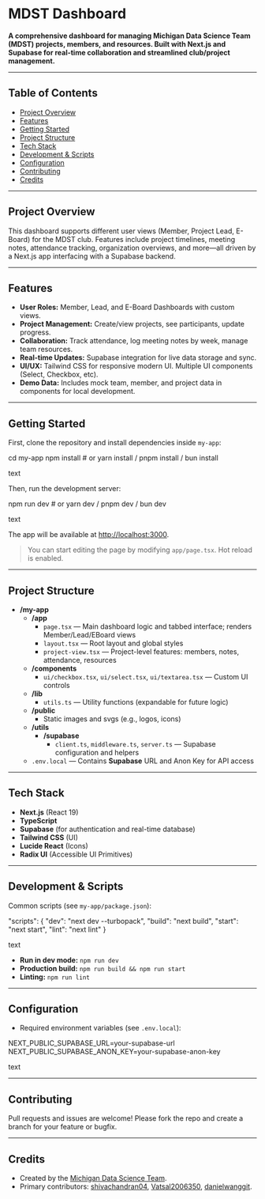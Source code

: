 # MDST Dashboard

**A comprehensive dashboard for managing Michigan Data Science Team (MDST) projects, members, and resources. Built with Next.js and Supabase for real-time collaboration and streamlined club/project management.**

---

## Table of Contents

- [Project Overview](#project-overview)
- [Features](#features)
- [Getting Started](#getting-started)
- [Project Structure](#project-structure)
- [Tech Stack](#tech-stack)
- [Development & Scripts](#development--scripts)
- [Configuration](#configuration)
- [Contributing](#contributing)
- [Credits](#credits)

---

## Project Overview

This dashboard supports different user views (Member, Project Lead, E-Board) for the MDST club. Features include project timelines, meeting notes, attendance tracking, organization overviews, and more—all driven by a Next.js app interfacing with a Supabase backend.

---

## Features

- **User Roles:** Member, Lead, and E-Board Dashboards with custom views.
- **Project Management:** Create/view projects, see participants, update progress.
- **Collaboration:** Track attendance, log meeting notes by week, manage team resources.
- **Real-time Updates:** Supabase integration for live data storage and sync.
- **UI/UX:** Tailwind CSS for responsive modern UI. Multiple UI components (Select, Checkbox, etc).
- **Demo Data:** Includes mock team, member, and project data in components for local development.

---

## Getting Started

First, clone the repository and install dependencies inside `my-app`:

cd my-app
npm install # or yarn install / pnpm install / bun install

text

Then, run the development server:

npm run dev # or yarn dev / pnpm dev / bun dev

text

The app will be available at [http://localhost:3000](http://localhost:3000/).

> You can start editing the page by modifying `app/page.tsx`. Hot reload is enabled.

---

## Project Structure

- **/my-app**
  - **/app**
    - `page.tsx` — Main dashboard logic and tabbed interface; renders Member/Lead/EBoard views
    - `layout.tsx` — Root layout and global styles
    - `project-view.tsx` — Project-level features: members, notes, attendance, resources
  - **/components**
    - `ui/checkbox.tsx`, `ui/select.tsx`, `ui/textarea.tsx` — Custom UI controls
  - **/lib**
    - `utils.ts` — Utility functions (expandable for future logic)
  - **/public**
    - Static images and svgs (e.g., logos, icons)
  - **/utils**
    - **/supabase**
      - `client.ts`, `middleware.ts`, `server.ts` — Supabase configuration and helpers
  - `.env.local` — Contains **Supabase** URL and Anon Key for API access

---

## Tech Stack

- **Next.js** (React 19)
- **TypeScript**
- **Supabase** (for authentication and real-time database)
- **Tailwind CSS** (UI)
- **Lucide React** (Icons)
- **Radix UI** (Accessible UI Primitives)

---

## Development & Scripts

Common scripts (see `my-app/package.json`):

"scripts": {
"dev": "next dev --turbopack",
"build": "next build",
"start": "next start",
"lint": "next lint"
}

text

- **Run in dev mode:** `npm run dev`
- **Production build:** `npm run build && npm run start`
- **Linting:** `npm run lint`

---

## Configuration

- Required environment variables (see `.env.local`):

NEXT_PUBLIC_SUPABASE_URL=your-supabase-url
NEXT_PUBLIC_SUPABASE_ANON_KEY=your-supabase-anon-key

text

---

## Contributing

Pull requests and issues are welcome! Please fork the repo and create a branch for your feature or bugfix.

---

## Credits

- Created by the [Michigan Data Science Team](https://github.com/MichiganDataScienceTeam).
- Primary contributors: [shivachandran04](https://github.com/shivachandran04), [Vatsal2006350](https://github.com/Vatsal2006350), [danielwanggit](https://github.com/danielwanggit).
